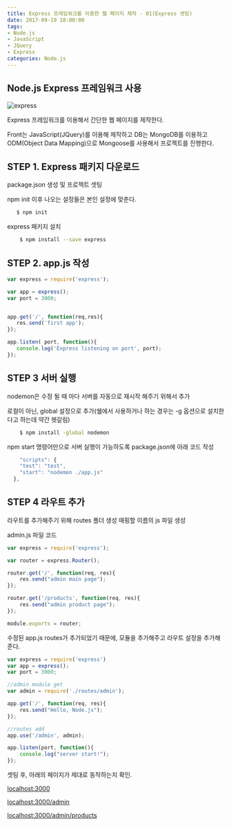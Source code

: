 ```yaml
---
title: Express 프레임워크를 이용한 웹 페이지 제작 - 01(Express 셋팅)
date: 2017-09-19 18:00:00
tags: 
- Node.js
- JavaScript
- JQuery
- Express
categories: Node.js
---
```


## **Node.js Express 프레임워크 사용**

![express](/images/express.jpg)

Express 프레임워크를 이용해서 간단한 웹 페이지를 제작한다.

Front는 JavaScript(JQuery)를 이용해 제작하고
DB는 MongoDB를 이용하고 ODM(Object Data Mapping)으로 Mongoose를 사용해서 프로젝트를 진행한다.


## STEP 1. Express 패키지 다운로드
package.json 생성 및 프로젝트 셋팅

npm init 이후 나오는 설정들은 본인 설정에 맞춘다.
```bash
   $ npm init
```
express 패키지 설치
```bash
    $ npm install --save express
```
## STEP 2. app.js 작성

```javascript
var express = require('express');

var app = express();
var port = 3000;


app.get('/', function(req,res){
   res.send('first app');
});

app.listen( port, function(){
   console.log('Express listening on port', port);
});
```

## STEP 3 서버 실행

nodemon은 수정 될 때 마다 서버를 자동으로 재시작 해주기 위해서 추가

로컬이 아닌, global 설정으로 추가(쉘에서 사용하거나 하는 경우는 -g 옵션으로 설치한다고 하는데 약간 헷갈림)

```bash
    $ npm install -global nodemon
```

npm start 명령어만으로 서버 실행이 가능하도록 package.json에 아래 코드 작성
```javascript
    "scripts": {
    "test": "test",
    "start": "nodemon ./app.js"
  },
```
## STEP 4 라우트 추가

라우트를 추가해주기 위해 routes 폴더 생성
매핑할 이름의 js 파일 생성

admin.js 파일 코드

```javascript
var express = require('express');

var router = express.Router();

router.get('/', function(req, res){
    res.send("admin main page");
});

router.get('/products', function(req, res){
    res.send("admin product page");
});

module.exports = router;
```

수정된 app.js
routes가 추가되었기 때문에, 모듈을 추가해주고 라우트 설정을 추가해준다.

```javascript
var express = require('express')
var app = express();
var port = 3000;

//admin module get
var admin = require('./routes/admin');

app.get('/', function(req, res){
    res.send("Hello, Node.js");
});

//routes add
app.use('/admin', admin);

app.listen(port, function(){
    console.log("server start!");
});
```

셋팅 후, 아래의 페이지가 제대로 동작하는지 확인.

[localhost:3000](localhost:3000)

[localhost:3000/admin](localhost:3000/admin)

[localhost:3000/admin/products](localhost:3000/admin/products)